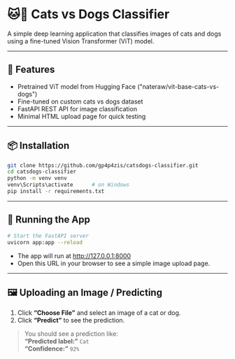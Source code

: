 # 🐱🐶 Cats vs Dogs Classifier

A simple deep learning application that classifies images of cats and dogs using a fine-tuned Vision Transformer (ViT) model.

---

## 🚀 Features
- Pretrained ViT model from Hugging Face ("nateraw/vit-base-cats-vs-dogs")
- Fine-tuned on custom cats vs dogs dataset
- FastAPI REST API for image classification
- Minimal HTML upload page for quick testing

---

## 📦 Installation

```bash
git clone https://github.com/gp4p4zis/catsdogs-classifier.git
cd catsdogs-classifier
python -m venv venv
venv\Scripts\activate      # on Windows
pip install -r requirements.txt
```

---

## 🚀 Running the App
```bash
# Start the FastAPI server
uvicorn app:app --reload
```
* The app will run at http://127.0.0.1:8000
* Open this URL in your browser to see a simple image upload page.

---
## 🖼️ Uploading an Image / Predicting

1. Click **“Choose File”** and select an image of a cat or dog.
2. Click **“Predict”** to see the prediction.

> You should see a prediction like:  
> **“Predicted label:”** `Cat`  
> **“Confidence:”** `92%`

